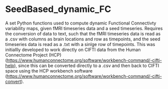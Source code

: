 # SeedBased_dynamic_FC

A set Python functions used to compute dynamic Functional Connectivty variability maps, given fMRI timeseries data and a seed timeseries. Requires the 
conversion of data to text, such that the fMRI timeseries data is read as a .csv with columns as brain locations and row as timepoints, and the seed 
timeseries data is read as a .txt with a sinlge row of timepoints. This was initiallly developed to work directly on CIFTI data from the Human 
Connectome Project (HCP)(https://www.humanconnectome.org/software/workbench-command/-cifti-help), since this can be converted directly to a .csv and 
then back to CIFTI space using the HCP workbench software (https://www.humanconnectome.org/software/workbench-command/-cifti-convert).
